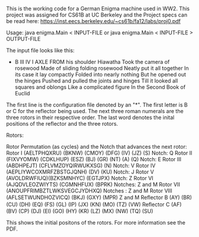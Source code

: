 This is the working code for a German Enigma machine used in WW2. This project was assigned for CS61B at UC Berkeley and the Project specs can be read here:
https://inst.eecs.berkeley.edu/~cs61b/fa12/labs/proj0.pdf

Usage:
java enigma.Main < INPUT-FILE
or
java enigma.Main < INPUT-FILE > OUTPUT-FILE

The input file looks like this:

* B III IV I AXLE
FROM his shoulder Hiawatha
Took the camera of rosewood
Made of sliding folding rosewood
Neatly put it all together
In its case it lay compactly
Folded into nearly nothing
But he opened out the hinges
Pushed and pulled the joints
and hinges
Till it looked all squares
and oblongs
Like a complicated figure
In the Second Book of Euclid

The first line is the configuration file denoted by an "*". The first letter is B or C for the reflector being used. The next three roman numerals are the three rotors in their respective order. The last word denotes the inital positions of the reflector and the three rotors. 

Rotors:

Rotor Permutation (as cycles) and the Notch that advances the next rotor:
Rotor I (AELTPHQXRU) (BKNW) (CMOY) (DFG) (IV) (JZ) (S) Notch: Q
Rotor II (FIXVYOMW) (CDKLHUP) (ESZ) (BJ) (GR) (NT) (A) (Q) Notch: E
Rotor III (ABDHPEJT) (CFLVMZOYQIRWUKXSG) (N) Notch: V
Rotor IV (AEPLIYWCOXMRFZBSTGJQNH) (DV) (KU) Notch: J
Rotor V (AVOLDRWFIUQ)(BZKSMNHYC) (EGTJPX) Notch: Z
Rotor VI (AJQDVLEOZWIYTS) (CGMNHFUX) (BPRK) Notches: Z and M
Rotor VII (ANOUPFRIMBZTLWKSVEGCJYDHXQ) Notches : Z and M
Rotor VIII (AFLSETWUNDHOZVICQ) (BKJ) (GXY) (MPR) Z and M
Reﬂector B (AY) (BR) (CU) (DH) (EQ) (FS) (GL) (IP) (JX) (KN) (MO) (TZ) (VW)
Reﬂector C (AF) (BV) (CP) (DJ) (EI) (GO) (HY) (KR) (LZ) (MX) (NW) (TQ) (SU)

This shows the initial positons of the rotors. For more information see the PDF.